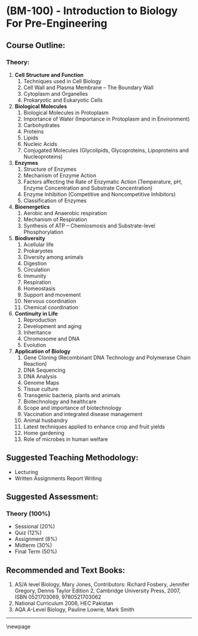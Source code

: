 # **(BM-100) - Introduction to Biology For Pre-Engineering**

## **Course Outline:**

### **Theory:**

1. **Cell Structure and Function**
   1. Techniques used in Cell Biology
   1. Cell Wall and Plasma Membrane – The Boundary Wall
   1. Cytoplasm and Organelles
   1. Prokaryotic and Eukaryotic Cells
1. **Biological Molecules**
   1. Biological Molecules in Protoplasm
   1. Importance of Water (Importance in Protoplasm and in Environment)
   1. Carbohydrates
   1. Proteins
   1. Lipids
   1. Nucleic Acids
   1. Conjugated Molecules (Glycolipids, Glycoproteins, Lipoproteins and Nucleoproteins)
1. **Enzymes**
   1. Structure of Enzymes
   1. Mechanism of Enzyme Action
   1. Factors affecting the Rate of Enzymatic Action (Temperature, pH, Enzyme Concentration and Substrate Concentration)
   1. Enzyme Inhibition (Competitive and Noncompetitive Inhibitors)
   1. Classification of Enzymes
1. **Bioenergetics**
   1. Aerobic and Anaerobic respiration
   1. Mechanism of Respiration
   1. Synthesis of ATP – Chemiosmosis and Substrate-level Phosphorylation
1. **Biodiversity**
   1. Acellular life
   1. Prokaryotes
   1. Diversity among animals
   1. Digestion
   1. Circulation
   1. Immunity
   1. Respiration
   1. Homeostasis
   1. Support and movement
   1. Nervous coordination
   1. Chemical coordination
1. **Continuity in Life**
   1. Reproduction
   1. Development and aging
   1. Inheritance
   1. Chromosome and DNA
   1. Evolution
1. **Application of Biology**
   1. Gene Cloning (Recombinant DNA Technology and Polymerase Chain Reaction)
   1. DNA Sequencing
   1. DNA Analysis
   1. Genome Maps
   1. Tissue culture
   1. Transgenic bacteria, plants and animals
   1. Biotechnology and healthcare
   1. Scope and importance of biotechnology
   1. Vaccination and integrated disease management
   1. Animal husbandry
   1. Latest techniques applied to enhance crop and fruit yields
   1. Home gardening
   1. Role of microbes in human welfare

## **Suggested Teaching Methodology:**

- Lecturing
- Written Assignments Report Writing

## **Suggested Assessment:**

### **Theory (100%)**

- Sessional (20%)
- Quiz (12%)
- Assignment (8%)
- Midterm (30%)
- Final Term (50%)

## **Recommended and Text Books:**

1. AS/A level Biology, Mary Jones, Contributors: Richard Fosbery, Jennifer Gregory, Dennis Taylor Edition 2, Cambridge University Press, 2007, ISBN 0521703069, 9780521703062
1. National Curriculum 2006, HEC Pakistan
1. AQA A-Level Biology, Pauline Lowrie, Mark Smith

___
\newpage